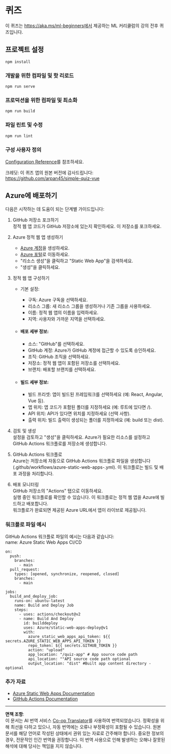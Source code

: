 <!--
CO_OP_TRANSLATOR_METADATA:
{
  "original_hash": "6d130dffca5db70d7e615f926cb1ad4c",
  "translation_date": "2025-09-03T23:48:02+00:00",
  "source_file": "quiz-app/README.md",
  "language_code": "ko"
}
-->
# 퀴즈

이 퀴즈는 https://aka.ms/ml-beginners에서 제공하는 ML 커리큘럼의 강의 전후 퀴즈입니다.

## 프로젝트 설정

```
npm install
```

### 개발을 위한 컴파일 및 핫 리로드

```
npm run serve
```

### 프로덕션을 위한 컴파일 및 최소화

```
npm run build
```

### 파일 린트 및 수정

```
npm run lint
```

### 구성 사용자 정의

[Configuration Reference](https://cli.vuejs.org/config/)를 참조하세요.

크레딧: 이 퀴즈 앱의 원본 버전에 감사드립니다: https://github.com/arpan45/simple-quiz-vue

## Azure에 배포하기

다음은 시작하는 데 도움이 되는 단계별 가이드입니다:

1. GitHub 저장소 포크하기  
   정적 웹 앱 코드가 GitHub 저장소에 있는지 확인하세요. 이 저장소를 포크하세요.

2. Azure 정적 웹 앱 생성하기  
   - [Azure 계정](http://azure.microsoft.com)을 생성하세요.  
   - [Azure 포털](https://portal.azure.com)로 이동하세요.  
   - "리소스 생성"을 클릭하고 "Static Web App"을 검색하세요.  
   - "생성"을 클릭하세요.  

3. 정적 웹 앱 구성하기  
   - 기본 설정:  
     - 구독: Azure 구독을 선택하세요.  
     - 리소스 그룹: 새 리소스 그룹을 생성하거나 기존 그룹을 사용하세요.  
     - 이름: 정적 웹 앱의 이름을 입력하세요.  
     - 지역: 사용자와 가까운 지역을 선택하세요.  

   - #### 배포 세부 정보:  
     - 소스: "GitHub"를 선택하세요.  
     - GitHub 계정: Azure가 GitHub 계정에 접근할 수 있도록 승인하세요.  
     - 조직: GitHub 조직을 선택하세요.  
     - 저장소: 정적 웹 앱이 포함된 저장소를 선택하세요.  
     - 브랜치: 배포할 브랜치를 선택하세요.  

   - #### 빌드 세부 정보:  
     - 빌드 프리셋: 앱이 빌드된 프레임워크를 선택하세요 (예: React, Angular, Vue 등).  
     - 앱 위치: 앱 코드가 포함된 폴더를 지정하세요 (예: 루트에 있다면 /).  
     - API 위치: API가 있다면 위치를 지정하세요 (선택 사항).  
     - 출력 위치: 빌드 출력이 생성되는 폴더를 지정하세요 (예: build 또는 dist).  

4. 검토 및 생성  
   설정을 검토하고 "생성"을 클릭하세요. Azure가 필요한 리소스를 설정하고 GitHub Actions 워크플로를 저장소에 생성합니다.

5. GitHub Actions 워크플로  
   Azure는 저장소에 자동으로 GitHub Actions 워크플로 파일을 생성합니다 (.github/workflows/azure-static-web-apps-<name>.yml). 이 워크플로는 빌드 및 배포 과정을 처리합니다.

6. 배포 모니터링  
   GitHub 저장소의 "Actions" 탭으로 이동하세요.  
   실행 중인 워크플로를 확인할 수 있습니다. 이 워크플로는 정적 웹 앱을 Azure에 빌드하고 배포합니다.  
   워크플로가 완료되면 제공된 Azure URL에서 앱이 라이브로 제공됩니다.

### 워크플로 파일 예시

GitHub Actions 워크플로 파일의 예시는 다음과 같습니다:  
name: Azure Static Web Apps CI/CD  
```
on:
  push:
    branches:
      - main
  pull_request:
    types: [opened, synchronize, reopened, closed]
    branches:
      - main

jobs:
  build_and_deploy_job:
    runs-on: ubuntu-latest
    name: Build and Deploy Job
    steps:
      - uses: actions/checkout@v2
      - name: Build And Deploy
        id: builddeploy
        uses: Azure/static-web-apps-deploy@v1
        with:
          azure_static_web_apps_api_token: ${{ secrets.AZURE_STATIC_WEB_APPS_API_TOKEN }}
          repo_token: ${{ secrets.GITHUB_TOKEN }}
          action: "upload"
          app_location: "/quiz-app" # App source code path
          api_location: ""API source code path optional
          output_location: "dist" #Built app content directory - optional
```

### 추가 자료
- [Azure Static Web Apps Documentation](https://learn.microsoft.com/azure/static-web-apps/getting-started)  
- [GitHub Actions Documentation](https://docs.github.com/actions/use-cases-and-examples/deploying/deploying-to-azure-static-web-app)  

---

**면책 조항**:  
이 문서는 AI 번역 서비스 [Co-op Translator](https://github.com/Azure/co-op-translator)를 사용하여 번역되었습니다. 정확성을 위해 최선을 다하고 있으나, 자동 번역에는 오류나 부정확성이 포함될 수 있습니다. 원본 문서를 해당 언어로 작성된 상태에서 권위 있는 자료로 간주해야 합니다. 중요한 정보의 경우, 전문적인 인간 번역을 권장합니다. 이 번역 사용으로 인해 발생하는 오해나 잘못된 해석에 대해 당사는 책임을 지지 않습니다.  